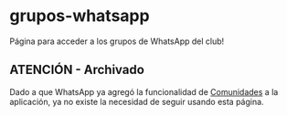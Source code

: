 # grupos-whatsapp
Página para acceder a los grupos de WhatsApp del club!

## ATENCIÓN - Archivado
Dado a que WhatsApp ya agregó la funcionalidad de [Comunidades](https://faq.whatsapp.com/438859978317289/) a la aplicación, ya no existe la necesidad de seguir usando esta página.
